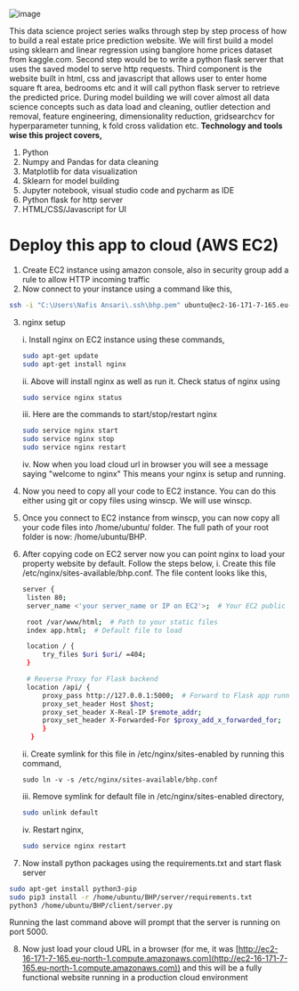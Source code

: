 ![image](https://github.com/user-attachments/assets/392535d1-f63e-4867-bf16-ee2fbd3244e9)

This data science project series walks through step by step process of how to build a real estate price prediction website. We will first build a model using sklearn and linear regression using banglore home prices dataset from kaggle.com. Second step would be to write a python flask server that uses the saved model to serve http requests. Third component is the website built in html, css and javascript that allows user to enter home square ft area, bedrooms etc and it will call python flask server to retrieve the predicted price. During model building we will cover almost all data science concepts such as data load and cleaning, outlier detection and removal, feature engineering, dimensionality reduction, gridsearchcv for hyperparameter tunning, k fold cross validation etc. 
**Technology and tools wise this project covers,**

1. Python
2. Numpy and Pandas for data cleaning
3. Matplotlib for data visualization
4. Sklearn for model building
5. Jupyter notebook, visual studio code and pycharm as IDE
6. Python flask for http server
7. HTML/CSS/Javascript for UI

# **Deploy this app to cloud (AWS EC2)**
1. Create EC2 instance using amazon console, also in security group add a rule to allow HTTP incoming traffic
2. Now connect to your instance using a command like this,
```bash
ssh -i "C:\Users\Nafis Ansari\.ssh\bhp.pem" ubuntu@ec2-16-171-7-165.eu-north-1.compute.amazonaws.com
```
3. nginx setup

    i. Install nginx on EC2 instance using these commands,
    ```bash
    sudo apt-get update
    sudo apt-get install nginx
    ```
    ii. Above will install nginx as well as run it. Check status of nginx using
   ```bash
   sudo service nginx status
   ```
   iii. Here are the commands to start/stop/restart nginx
   ```bash
   sudo service nginx start
   sudo service nginx stop
   sudo service nginx restart
   ```
   iv. Now when you load cloud url in browser you will see a message saying "welcome to nginx" This means your nginx is setup and running.
4. Now you need to copy all your code to EC2 instance. You can do this either using git or copy files using winscp. We will use winscp.
5. Once you connect to EC2 instance from winscp, you can now copy all your code files into /home/ubuntu/ folder. The full path of your root folder is now: /home/ubuntu/BHP.
6. After copying code on EC2 server now you can point nginx to load your property website by default. Follow the steps below,
   i. Create this file /etc/nginx/sites-available/bhp.conf. The file content looks like this,
   ```bash
   server {
    listen 80;
    server_name <'your server_name or IP on EC2'>;  # Your EC2 public IP address

    root /var/www/html;  # Path to your static files
    index app.html;  # Default file to load

    location / {
        try_files $uri $uri/ =404;
    }

    # Reverse Proxy for Flask backend
    location /api/ {
        proxy_pass http://127.0.0.1:5000;  # Forward to Flask app running on port 5000
        proxy_set_header Host $host;
        proxy_set_header X-Real-IP $remote_addr;
        proxy_set_header X-Forwarded-For $proxy_add_x_forwarded_for;
        }
     }
    ```
   ii. Create symlink for this file in /etc/nginx/sites-enabled by running this command,
   ```
   sudo ln -v -s /etc/nginx/sites-available/bhp.conf
   ```
   iii. Remove symlink for default file in /etc/nginx/sites-enabled directory,
   ```bash
   sudo unlink default
   ```
   iv. Restart nginx,
   ```bash
   sudo service nginx restart
   ```
7. Now install python packages using the requirements.txt and start flask server
```bash
sudo apt-get install python3-pip
sudo pip3 install -r /home/ubuntu/BHP/server/requirements.txt
python3 /home/ubuntu/BHP/client/server.py
```
Running the last command above will prompt that the server is running on port 5000.

8. Now just load your cloud URL in a browser (for me, it was [http://ec2-16-171-7-165.eu-north-1.compute.amazonaws.com](http://ec2-16-171-7-165.eu-north-1.compute.amazonaws.com)) and this will be a fully functional website running in a production cloud environment

